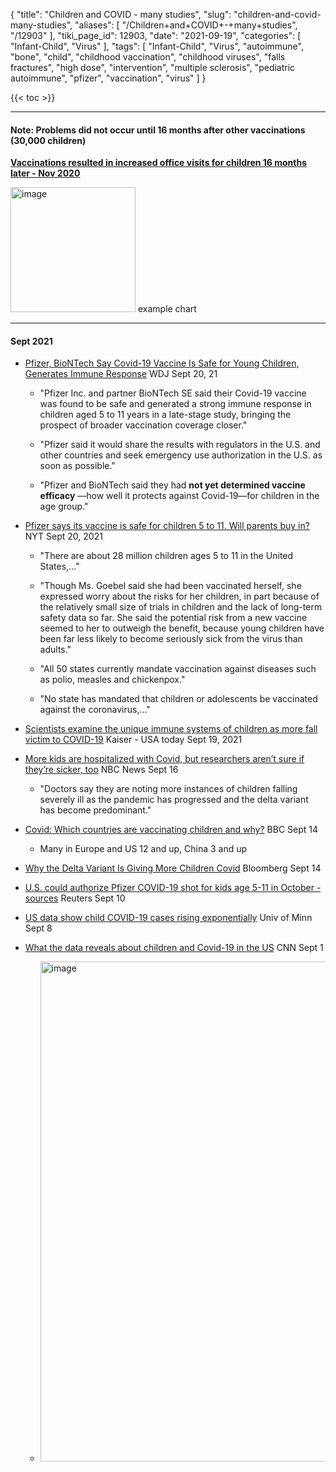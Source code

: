 {
    "title": "Children and COVID - many studies",
    "slug": "children-and-covid-many-studies",
    "aliases": [
        "/Children+and+COVID+-+many+studies",
        "/12903"
    ],
    "tiki_page_id": 12903,
    "date": "2021-09-19",
    "categories": [
        "Infant-Child",
        "Virus"
    ],
    "tags": [
        "Infant-Child",
        "Virus",
        "autoimmune",
        "bone",
        "child",
        "childhood vaccination",
        "childhood viruses",
        "falls fractures",
        "high dose",
        "intervention",
        "multiple sclerosis",
        "pediatric autoimmune",
        "pfizer",
        "vaccination",
        "virus"
    ]
}


{{< toc >}} 

---

#### Note: Problems did not occur until 16 months after other vaccinations  (30,000 children)

 **[Vaccinations resulted in increased office visits for children 16 months later - Nov 2020](/posts/vaccinations-resulted-in-increased-office-visits-for-children-16-months-later)** 

<img src="https://d378j1rmrlek7x.cloudfront.net/attachments/jpeg/anemia-vaccination.jpg" alt="image" width="200"> example chart

---

#### Sept 2021

* [Pfizer, BioNTech Say Covid-19 Vaccine Is Safe for Young Children, Generates Immune Response](https://www.msn.com/en-us/health/medical/pfizer-biontech-say-covid-19-vaccine-is-safe-for-young-children-generates-immune-response/ar-AAODfco?ocid=winp1taskbar) WDJ Sept 20, 21

   * "Pfizer Inc. and partner BioNTech SE said their Covid-19 vaccine was found to be safe and generated a strong immune response in children aged 5 to 11 years in a late-stage study, bringing the prospect of broader vaccination coverage closer."

   * "Pfizer said it would share the results with regulators in the U.S. and other countries and seek emergency use authorization in the U.S. as soon as possible."

   * "Pfizer and BioNTech said they had  **not yet determined vaccine efficacy** —how well it protects against Covid-19—for children in the age group."

* [Pfizer says its vaccine is safe for children 5 to 11. Will parents buy in?](https://www.nytimes.com/2021/09/20/us/pfizer-vaccine-schools.html)  NYT Sept 20, 2021

   * "There are about 28 million children ages 5 to 11 in the United States,..."

   * "Though Ms. Goebel said she had been vaccinated herself, she expressed worry about the risks for her children, in part because of the relatively small size of trials in children and the lack of long-term safety data so far. She said the potential risk from a new vaccine seemed to her to outweigh the benefit, because young children have been far less likely to become seriously sick from the virus than adults."

   * "All 50 states currently mandate vaccination against diseases such as polio, measles and chickenpox."

   * "No state has mandated that children or adolescents be vaccinated against the coronavirus,..."

* [Scientists examine the unique immune systems of children as more fall victim to COVID-19](https://www.usatoday.com/story/news/nation/2021/09/19/scientists-look-kids-immune-systems-more-develop-serious-covid/8410792002/) Kaiser - USA today Sept 19, 2021

* [More kids are hospitalized with Covid, but researchers aren’t sure if they’re sicker, too](https://www.nbcnews.com/news/us-news/kids-hospitalized-covid-experts-arent-sure-re-sicker-rcna2041) NBC News Sept 16

   * "Doctors say they are noting more instances of children falling severely ill as the pandemic has progressed and the delta variant has become predominant."

* [Covid: Which countries are vaccinating children and why?](https://www.bbc.com/news/health-58516207) BBC Sept 14

   * Many in Europe and US 12 and up, China 3 and up

* [Why the Delta Variant Is Giving More Children Covid](https://www.bloomberg.com/news/articles/2021-09-15/why-the-delta-variant-is-giving-more-children-covid-quicktake) Bloomberg Sept 14

* [U.S. could authorize Pfizer COVID-19 shot for kids age 5-11 in October -sources](https://www.reuters.com/business/healthcare-pharmaceuticals/exclusive-us-decision-pfizer-covid-19-shot-kids-age-5-11-could-come-october-2021-09-10/) Reuters Sept 10

* [US data show child COVID-19 cases rising exponentially](https://www.cidrap.umn.edu/news-perspective/2021/09/us-data-show-child-covid-19-cases-rising-exponentially) Univ of Minn Sept 8

* [What the data reveals about children and Covid-19 in the US](https://www.cnn.com/2021/09/01/us/us-covid-kids-data/index.html) CNN Sept 1

   * <img src="https://d378j1rmrlek7x.cloudfront.net/attachments/jpeg/cnn-children.jpg" alt="image" width="800">